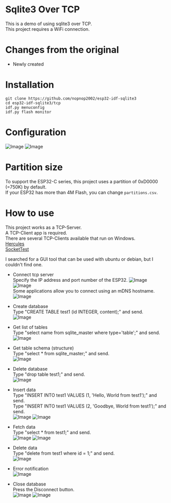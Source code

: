 # Sqlite3 Over TCP
This is a demo of using sqlite3 over TCP.   
This project requires a WiFi connection.   

# Changes from the original   
- Newly created   

# Installation
```
git clone https://github.com/nopnop2002/esp32-idf-sqlite3
cd esp32-idf-sqlite3/tcp
idf.py menuconfig
idf.py flash monitor
```

# Configuration
![Image](https://github.com/user-attachments/assets/9b703004-7522-4624-8ae8-373f7c0544dd)
![Image](https://github.com/user-attachments/assets/c7fcefc3-dc7e-4ea2-ac7e-4481e3763e4f)


# Partition size
To support the ESP32-C series, this project uses a partition of 0xD0000 (=750K) by default.   
If your ESP32 has more than 4M Flash, you can change ```partitions.csv```.   


# How to use
This project works as a TCP-Server.   
A TCP-Client app is required.   
There are several TCP-Clients available that run on Windows.   
[Hercules](https://www.hw-group.com/software/hercules-setup-utility)   
[SocketTest](https://sourceforge.net/projects/sockettest/)   

I searched for a GUI tool that can be used with ubuntu or debian, but I couldn't find one.   


- Connect tcp server   
 Specify the IP address and port number of the ESP32.
![Image](https://github.com/user-attachments/assets/04472473-3afa-435a-8450-1636f5a7aaf9)   
![Image](https://github.com/user-attachments/assets/11b02618-96fe-40f3-8864-cee05e6bcc99)   
 Some applications allow you to connect using an mDNS hostname.
![Image](https://github.com/user-attachments/assets/3fe6b00b-3966-4e1a-b13e-062412999b16)

- Create database   
Type "CREATE TABLE test1 (id INTEGER, content);" and send.   
![Image](https://github.com/user-attachments/assets/d7c3f6c0-8858-4f1a-9c69-c4263f9eedf8)

- Get list of tables   
Type "select name from sqlite_master where type='table';" and send.   
![Image](https://github.com/user-attachments/assets/3f777ff0-3ecc-4bce-8ab9-f68e1666a2ed)

- Get table schema (structure)   
Type "select * from sqlite_master;" and send.   
![Image](https://github.com/user-attachments/assets/3af26414-7480-4332-8a59-004784e2ec2a)

- Delete database   
Type "drop table test1;" and send.   
![Image](https://github.com/user-attachments/assets/6df27a87-f668-4a7f-90c4-28899a9e1ee8)

- Insert data   
Type "INSERT INTO test1 VALUES (1, 'Hello, World from test1');" and send.   
Type "INSERT INTO test1 VALUES (2, 'Goodbye, World from test1');" and send.   
![Image](https://github.com/user-attachments/assets/254f2101-dbd3-4b09-a6ee-c13af3cef44b)
![Image](https://github.com/user-attachments/assets/8f1daba1-3cf7-473c-9e6f-936792713114)

- Fetch data   
Type "select * from test1;" and send.   
![Image](https://github.com/user-attachments/assets/849435c0-a1c3-4ad4-98da-2095771234cb)
![Image](https://github.com/user-attachments/assets/9e03a3a0-c163-46a2-893c-03e0526c5a48)

- Delete data   
Type "delete from test1 where id = 1;" and send.   
![Image](https://github.com/user-attachments/assets/305aab97-8e42-4f45-967d-ef664e0f4228)

- Error notification   
![Image](https://github.com/user-attachments/assets/ed368dc7-d996-41c0-9b9e-17dbb2fbad1c)

- Close database   
Press the Disconnect button.   
![Image](https://github.com/user-attachments/assets/ebbc75fb-2c3d-417c-a64b-244852abf9e2)
![Image](https://github.com/user-attachments/assets/15004821-dab7-4b13-9b3b-196c8d1301b7)


